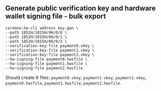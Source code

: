 ## Generate public verification key and hardware wallet signing file - bulk export
```
cardano-hw-cli address key-gen \
--path 1852H/1815H/0H/0/0 \
--path 1852H/1815H/0H/0/1 \
--path 1852H/1815H/0H/0/2 \
--verification-key-file payment0.vkey \
--verification-key-file payment1.vkey \
--verification-key-file payment2.vkey \
--hw-signing-file payment0.hwsfile \
--hw-signing-file payment1.hwsfile \
--hw-signing-file payment2.hwsfile
```
Should create 6 files: `payment0.vkey`, `payment1.vkey`, `payment2.vkey`, `payment0.hwsfile`, `payment1.hwsfile`, `payment2.hwsfile`.